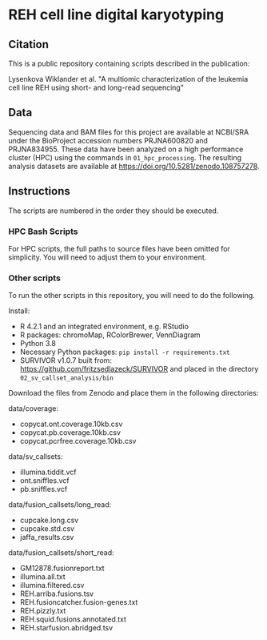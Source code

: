 # REH cell line digital karyotyping

## Citation
This is a public repository containing scripts described in the publication:

Lysenkova Wiklander et al.
"A multiomic characterization of the leukemia cell line REH using short- and long-read sequencing"

## Data
Sequencing data and BAM files for this project are available at NCBI/SRA under the BioProject accession numbers PRJNA600820 and PRJNA834955. These data have been analyzed on a high performance cluster (HPC) using the commands in `01_hpc_processing`. The resulting analysis datasets are available at https://doi.org/10.5281/zenodo.108757278.

## Instructions
The scripts are numbered in the order they should be executed.

### HPC Bash Scripts
For HPC scripts, the full paths to source files have been omitted for simplicity. You will need to adjust them to your environment.

### Other scripts
To run the other scripts in this repository, you will need to do the following.

Install:
- R 4.2.1 and an integrated environment, e.g. RStudio
- R packages: chromoMap, RColorBrewer, VennDiagram
- Python 3.8
- Necessary Python packages: `pip install -r requirements.txt`
- SURVIVOR v1.0.7 built from: https://github.com/fritzsedlazeck/SURVIVOR and placed in the directory `02_sv_callset_analysis/bin`

Download the files from Zenodo and place them in the following directories:

data/coverage:
- copycat.ont.coverage.10kb.csv
- copycat.pb.coverage.10kb.csv
- copycat.pcrfree.coverage.10kb.csv

data/sv_callsets:
- illumina.tiddit.vcf
- ont.sniffles.vcf
- pb.sniffles.vcf

data/fusion_callsets/long_read:
- cupcake.long.csv
- cupcake.std.csv
- jaffa_results.csv

data/fusion_callsets/short_read:
- GM12878.fusionreport.txt
- illumina.all.txt
- illumina.filtered.csv
- REH.arriba.fusions.tsv
- REH.fusioncatcher.fusion-genes.txt
- REH.pizzly.txt
- REH.squid.fusions.annotated.txt
- REH.starfusion.abridged.tsv
